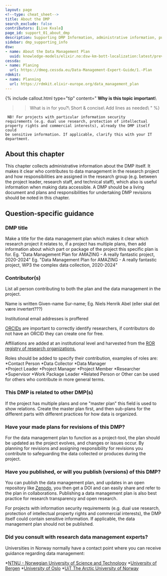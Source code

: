 ```yaml
---
layout: page
<!--type: cheat_sheet-->
title: About the DMP
search_exclude: false
contributors: [Live Kvale]
page_id: support_01_about_dmp
description: Supporting DMP Information, administrative information, publish dmp, dmp publication, manage dmp, living document
sidebar: dmp_supporting_info
dsw:
- name: About the Data Management Plan
  uuid: knowledge-models/elixir.no:dsw-km-bott-localization:latest/preview?questionUuid=7ed9939b-b85c-48bf-87f5-2aa081bb5267
cessda:
- name: Planing
  url: https://dmeg.cessda.eu/Data-Management-Expert-Guide/1.-Plan
rdmkit:
- name: Planning
  url: https://rdmkit.elixir-europe.org/data_management_plan
---
```


{% include callout.html type="tip" content="
**Why is this topic important**\\
>> What is in for you?\\
>> Short & concise\\
>> Add lines as needed\\
" %}

<code> NB! For projects with particular information security requirements (e.g. dual use research, protection of intellectual property rights and commercial interests), already the DMP itself could be sensitive information. If applicable, clarify this with your IT department.</code>

## About this chapter

This chapter collects administrative information about the DMP itself. It makes it clear who contributes to data management in the research project and how responsibilities are assigned in the research group (e.g. between the project leader, research staff, and technical staff), which also is useful information when making data accessible. A DMP should be a living document and plans and responsibilities for undertaking DMP revisions should be noted in this chapter.

## Question-specific guidance

### DMP title
Make a title for the data management plan which makes it clear which research project it relates to, if a project has multiple plans, then add information about which part or package of the project this specific plan is for.
Eg. "Data Management Plan for AMAZING - A really fantastic project, 2020-2024"
Eg. "Data Management Plan for AMAZING - A really fantastic project, WP3 the complex data collection, 2020-2024"

### Contributor(s)
List all person contributing to both the plan and the data management in the project.

Name is written Given-name Sur-name; Eg. Niels Henrik Abel (eller skal det være invertert???)

Institutional email addresses is proffered

[ORCIDs](https://orcid.org/) are important to correctly identify researchers, if contributors do not have an ORCID they can create one for free.

Affiliations are added at an institutional level and harvested from the [ROR registry of research organizations.](https://ror.org/)

Roles should be added to specify their contribution, examples of roles are: 
*Contact Person 
*Data Collector 
*Data Manager  
*Project Leader 
*Project Manager 
*Project Member 
*Researcher 
*Supervisor 
*Work Package Leader
*Related Person or Other can be used for others who contribute in more general terms.

### This DMP is related to other DMP(s)
If the project has multiple plans and one "master plan" this field is used to show relations. Create the master plan first, and then sub-plans for the different parts with different practices for how data is organized.

### Have your made plans for revisions of this DMP?
For the data management plan to function as a project-tool, the plan should be updated as the project evolves, and changes or issues occur.
By planning for revisions and assigning responsibility for revisions you contribute to safeguarding the data collected or produces during the project.

### Have you published, or will you publish (versions) of this DMP?

You can publish the data management plan, and updates in an open repository like [Zenodo](https://zenodo.org/), you then get a DOI and can easily share and refer to the plan in collaborations. Publishing a data management plan is also best practice for research transparency and open research.


For projects with information security requirements (e.g. dual use research, protection of intellectual property rights and commercial interests), the DMP itself could contain sensitive information. If applicable, the data management plan should not be published.


### Did you consult with research data management experts?
Universities in Norway normally have a contact point where you can receive guidance regarding data management:

*[NTNU - Norwegian University of Science and Technology](https://i.ntnu.no/researchdata)
*[University of Bergen](https://www.uib.no/en/ub/111372/open-access-research-data)
*[University of Oslo](https://www.uio.no/english/for-employees/support/research/research-data-management/)
*[UiT The Arctic University of Norway](https://en.uit.no/research/research-dataportal/art?p_document_id=729171)



